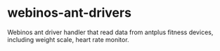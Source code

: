 webinos-ant-drivers
===================

Webinos ant driver handler that read data from antplus fitness devices, including weight scale, heart rate monitor.

